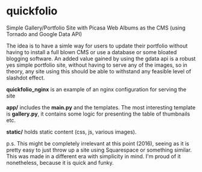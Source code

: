 quickfolio
==========

Simple Gallery/Portfolio Site with Picasa Web Albums as the CMS (using Tornado and Google Data API)

The idea is to have a simle way for users to update their portfolio without having to install a full blown CMS or use a database or some bloated blogging software.
An added value gained by using the gdata api is a robust yes simple portfolio site, without having to serve any of the images, so in theory, any site using this should be able to withstand any feasible level of slashdot effect. 


**quickfolio_nginx** is an example of an nginx configuration for serving the site

**app/** includes the **main.py** and the templates. The most interesting template is **gallery.py**, it contains some logic for presenting the table of thumbnails etc.

**static/** holds static content (css, js, various images).


p.s. This might be completely irrelevant at this point (2016), seeing as it is pretty easy to just throw up a site using Squarespace or something similar. This was made in a different era with simplicity in mind. I'm proud of it nonetheless, because it is quick and funky.
